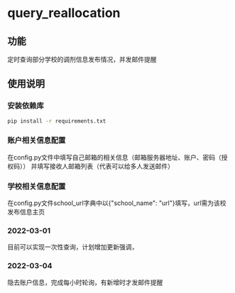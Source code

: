 # query_reallocation
## 功能
定时查询部分学校的调剂信息发布情况，并发邮件提醒

## 使用说明
### 安装依赖库
```bash
pip install -r requirements.txt
```
### 账户相关信息配置
在config.py文件中填写自己邮箱的相关信息（邮箱服务器地址、账户、密码（授权码））
并填写接收人邮箱列表（代表可以给多人发送邮件）

### 学校相关信息配置
在config.py文件school_url字典中以{"school_name": "url"}填写，url需为该校发布信息主页

### 2022-03-01
目前可以实现一次性查询，计划增加更新强调，

### 2022-03-04
隐去账户信息，完成每小时轮询，有新增时才发邮件提醒
